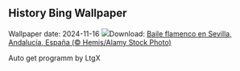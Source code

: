 ## History Bing Wallpaper
Wallpaper date: 2024-11-16
![](https://www.bing.com/th?id=OHR.FlamencoDay2024_ES-ES0805815742_UHD.jpg&w=1000)Download: [Baile flamenco en Sevilla, Andalucía, España (© Hemis/Alamy Stock Photo)](https://www.bing.com/th?id=OHR.FlamencoDay2024_ES-ES0805815742_UHD.jpg)

Auto get programm by LtgX
